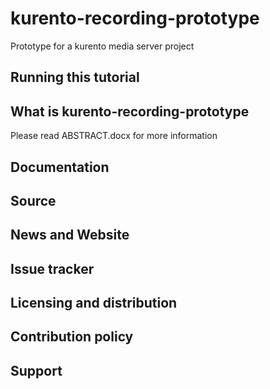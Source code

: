 kurento-recording-prototype
===================

Prototype for a kurento media server project

Running this tutorial
---------------------


What is kurento-recording-prototype
---------------
Please read ABSTRACT.docx for more information

Documentation
-------------


Source
------


News and Website
----------------


Issue tracker
-------------


Licensing and distribution
--------------------------


Contribution policy
-------------------


Support
-------

